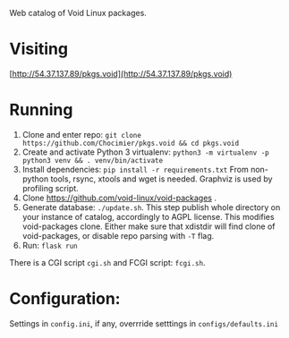 Web catalog of Void Linux packages.

# Visiting

[http://54.37.137.89/pkgs.void](http://54.37.137.89/pkgs.void)


# Running

1. Clone and enter repo: `git clone https://github.com/Chocimier/pkgs.void && cd pkgs.void`
2. Create and activate Python 3 virtualenv:
 `python3 -m virtualenv -p python3 venv && . venv/bin/activate`
3. Install dependencies: `pip install -r requirements.txt`
 From non-python tools, rsync, xtools and wget is needed.
 Graphviz is used by profiling script.
4. Clone https://github.com/void-linux/void-packages .
5. Generate database: `./update.sh`. This step publish whole directory on your
 instance of catalog, accordingly to AGPL license.
 This modifies void-packages clone. Either make sure that xdistdir will find
 clone of void-packages, or disable repo parsing with `-T` flag.
6. Run: `flask run`

There is a CGI script `cgi.sh` and FCGI script: `fcgi.sh`.

# Configuration:

Settings in `config.ini`, if any, overrride setttings in `configs/defaults.ini`
